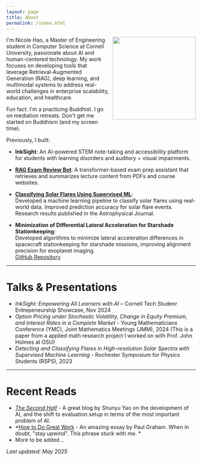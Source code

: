 ```yaml
---
layout: page
title: About
permalink: /index.html
---
```


<img style="float:right; padding-left:10px" src="https://avatars.githubusercontent.com/nicolehao34" width="221" height="220">

I'm Nicole Hao, a Master of Engineering student in Computer Science at Cornell University, passionate about AI and human-centered technology. My work focuses on developing tools that leverage Retrieval-Augmented Generation (RAG), deep learning, and multimodal systems to address real-world challenges in enterprise scalability, education, and healthcare.



Fun fact: I'm a practicing Buddhist. I go on mediation retreats. Don't get me started on Buddhism (and my screen time).


Previously, I built:



-  **InkSight**: An AI-powered STEM note-taking and accessibility platform for students with learning disorders and auditory + visual impairments.



- **[RAG Exam Review Bot](https://github.com/nicolehao34/ai-pdf-chatbot)**: A transformer-based exam prep assistant that retrieves and summarizes lecture content from PDFs and course websites.  



- **[Classifying Solar Flares Using Supervised ML](https://github.com/nicolehao34/solar_flares_classification)**:  
  Developed a machine learning pipeline to classify solar flares using real-world data. Improved prediction accuracy for solar flare events. Research results published in the Astrophysical Journal.



- **Minimization of Differential Lateral Acceleration for Starshade Stationkeeping**:  
  Developed algorithms to minimize lateral acceleration differences in spacecraft stationkeeping for starshade missions, improving alignment precision for exoplanet imaging.  
  [GitHub Repository](https://github.com/nicolehao34/starshade_stationkeeping)



---

# Talks & Presentations

- *InkSight: Empowering All Learners with AI* – Cornell Tech Studenr Entrepeneurship Showcase, Nov 2024  
- *Option Pricing under Stochastic Volatility, Change in Equity Premium, and Interest Rates in a Complete Market* - Young Mathematicians Conference (YMC), Joint Mathematics Meetings (JMM), 2024 (This is a paper from a applied math research project I worked on with Prof. John Holmes at OSU)
- *Detecting and Classifying Flares in High-resolution Solar Spectra with Supervised Machine Learning* - Rochester Symposium for Physics Students (RSPS), 2023
---

# Recent Reads

- *[The Second Half](https://shunyuyao.com/the-second-half)* - A great blog by Shunyu Yao on the development of AI, and the shift to evaluation setup in terms of the most important problem of AI.
- *[How to Do Great Work](https://www.paulgraham.com/greatwork.html) - An amazing essay by Paul Graham. When in doubt, "stay upwind". This phrase stuck with me. *
- More to be added...

_Last updated: May 2025_
